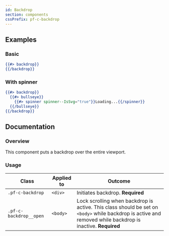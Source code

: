 ```yaml
---
id: Backdrop
section: components
cssPrefix: pf-c-backdrop
---
```


## Examples
### Basic

```hbs isFullscreen
{{#> backdrop}}
{{/backdrop}}
```

### With spinner

```hbs isFullscreen
{{#> backdrop}}
  {{#> bullseye}}
    {{#> spinner spinner--IsSvg="true"}}Loading...{{/spinner}}
  {{/bullseye}}
{{/backdrop}}
```

## Documentation
### Overview
This component puts a backdrop over the entire viewport.

### Usage
| Class | Applied to | Outcome |
| -- | -- | -- |
| `.pf-c-backdrop` | `<div>` |  Initiates backdrop. **Required** |
| `.pf-c-backdrop__open` | `<body>` |  Lock scrolling when backdrop is active. This class should be set on `<body>` while backdrop is active and removed while backdrop is inactive. **Required** |
